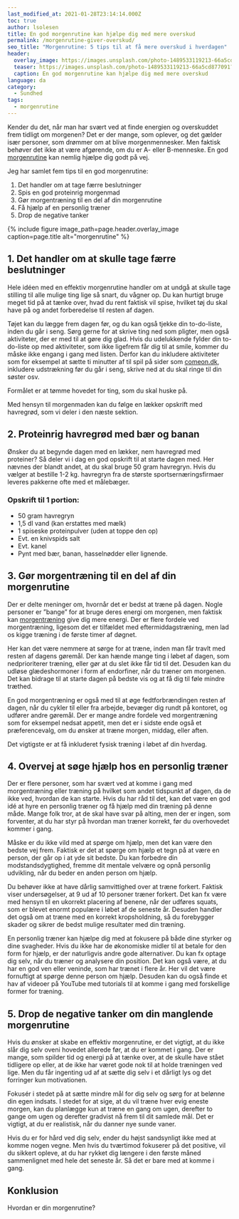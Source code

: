 ```yaml
---
last_modified_at: 2021-01-28T23:14:14.000Z
toc: true
author: lsolesen
title: En god morgenrutine kan hjælpe dig med mere overskud
permalink: /morgenrutine-giver-overskud/
seo_title: "Morgenrutine: 5 tips til at få mere overskud i hverdagen"
header:
  overlay_image: https://images.unsplash.com/photo-1489533119213-66a5cd877091?ixid=MXwxMjA3fDB8MHxwaG90by1wYWdlfHx8fGVufDB8fHw%3D&ixlib=rb-1.2.1&auto=format&fit=crop&w=1900&q=5
  teaser: https://images.unsplash.com/photo-1489533119213-66a5cd877091?ixid=MXwxMjA3fDB8MHxwaG90by1wYWdlfHx8fGVufDB8fHw%3D&ixlib=rb-1.2.1&auto=format&fit=crop&w=400&q=5
  caption: En god morgenrutine kan hjælpe dig med mere overskud
language: da
category:
  - Sundhed
tags:
  - morgenrutine
---
```


Kender du det, når man har svært ved at finde energien og overskuddet frem tidligt om morgenen? Det er der mange, som oplever, og det gælder især personer, som drømmer om at blive morgenmennesker. Men faktisk behøver det ikke at være afgørende, om du er A- eller B-menneske. En god [morgenrutine](https://www.chrichri.dk/lifebeyond/lifestyle/2017/03/se-hvordan-en-god-morgenrutine-kan-paavirke-din-dag-2/) kan nemlig hjælpe dig godt på vej.

Jeg har samlet fem tips til en god morgenrutine:

1. Det handler om at tage færre beslutninger
2. Spis en god proteinrig morgenmad
3. Gør morgentræning til en del af din morgenrutine
4. Få hjælp af en personlig træner
5. Drop de negative tanker

{% include figure image_path=page.header.overlay_image caption=page.title alt="morgenrutine" %}

## 1. Det handler om at skulle tage færre beslutninger

Hele idéen med en effektiv morgenrutine handler om at undgå at skulle tage stilling til alle mulige ting lige så snart, du vågner op. Du kan hurtigt bruge meget tid på at tænke over, hvad du rent faktisk vil spise, hvilket tøj du skal have på og andet forberedelse til resten af dagen.

Tøjet kan du lægge frem dagen før, og du kan også tjekke din to-do-liste, inden du går i seng. Sørg gerne for at skrive ting ned som pligter, men også aktiviteter, der er med til at gøre dig glad. Hvis du udelukkende fylder din to-do-liste op med aktiviteter, som ikke ligefrem får dig til at smile, kommer du måske ikke engang i gang med listen. Derfor kan du inkludere aktiviteter som for eksempel at sætte ti minutter af til spil på sider som [comeon.dk](https://www.comeon.com/da/sportsbook), inkludere udstrækning før du går i seng, skrive ned at du skal ringe til din søster osv.

Formålet er at tømme hovedet for ting, som du skal huske på.

Med hensyn til morgenmaden kan du følge en lækker opskrift med havregrød, som vi deler i den næste sektion.

## 2. Proteinrig havregrød med bær og banan

Ønsker du at begynde dagen med en lækker, nem havregrød med proteiner? Så deler vi i dag en god opskrift til at starte dagen med. Her nævnes der blandt andet, at du skal bruge 50 gram havregryn. Hvis du vælger at bestille 1-2 kg. havregryn fra de største sportsernæringsfirmaer leveres pakkerne ofte med et målebæger.

### Opskrift til 1 portion:

- 50 gram havregryn
- 1,5 dl vand (kan erstattes med mælk)
- 1 spiseske proteinpulver (uden at toppe den op)
- Evt. en knivspids salt
- Evt. kanel
- Pynt med bær, banan, hasselnødder eller lignende.

## 3. Gør morgentræning til en del af din morgenrutine

Der er delte meninger om, hvornår det er bedst at træne på dagen. Nogle personer er ”bange” for at bruge deres energi om morgenen, men faktisk kan [morgentræning](https://videnskab.dk/krop-sundhed/forsker-derfor-er-det-bedst-at-traene-om-morgenen) give dig mere energi. Der er flere fordele ved morgentræning, ligesom det er tilfældet med eftermiddagstræning, men lad os kigge træning i de første timer af døgnet.

Her kan det være nemmere at sørge for at træne, inden man får travlt med resten af dagens gøremål. Der kan hænde mange ting i løbet af dagen, som nedprioriterer træning, eller gør at du slet ikke får tid til det. Desuden kan du udløse glædeshormoner i form af endorfiner, når du træner om morgenen. Det kan bidrage til at starte dagen på bedste vis og at få dig til føle mindre træthed.

En god morgentræning er også med til at øge fedtforbrændingen resten af dagen, når du cykler til eller fra arbejde, bevæger dig rundt på kontoret, og udfører andre gøremål. Der er mange andre fordele ved morgentræning som for eksempel nedsat appetit, men det er i sidste ende også et præferencevalg, om du ønsker at træne morgen, middag, eller aften.

Det vigtigste er at få inkluderet fysisk træning i løbet af din hverdag.

## 4. Overvej at søge hjælp hos en personlig træner

Der er flere personer, som har svært ved at komme i gang med morgentræning eller træning på hvilket som andet tidspunkt af dagen, da de ikke ved, hvordan de kan starte. Hvis du har råd til det, kan det være en god idé at hyre en personlig træner og få hjælp med din træning på denne måde. Mange folk tror, at de skal have svar på alting, men der er ingen, som forventer, at du har styr på hvordan man træner korrekt, før du overhovedet kommer i gang.

Måske er du ikke vild med at spørge om hjælp, men det kan være den bedste vej frem. Faktisk er det at spørge om hjælp et tegn på at være en person, der går op i at yde sit bedste. Du kan forbedre din modstandsdygtighed, fremme dit mentale velvære og opnå personlig udvikling, når du beder en anden person om hjælp.

Du behøver ikke at have dårlig samvittighed over at træne forkert. Faktisk viser undersøgelser, at 9 ud af 10 personer træner forkert. Det kan fx være med hensyn til en ukorrekt placering af benene, når der udføres squats, som er blevet enormt populære i løbet af de seneste år. Desuden handler det også om at træne med en korrekt kropsholdning, så du forebygger skader og sikrer de bedst mulige resultater med din træning.

En personlig træner kan hjælpe dig med at fokusere på både dine styrker og dine svagheder. Hvis du ikke har de økonomiske midler til at betale for den form for hjælp, er der naturligvis andre gode alternativer. Du kan fx optage dig selv, når du træner og analysere din position. Det kan også være, at du har en god ven eller veninde, som har trænet i flere år. Her vil det være fornuftigt at spørge denne person om hjælp. Desuden kan du også finde et hav af videoer på YouTube med tutorials til at komme i gang med forskellige former for træning.

## 5. Drop de negative tanker om din manglende morgenrutine

Hvis du ønsker at skabe en effektiv morgenrutine, er det vigtigt, at du ikke slår dig selv oveni hovedet allerede før, at du er kommet i gang. Der er mange, som spilder tid og energi på at tænke over, at de skulle have stået tidligere op eller, at de ikke har været gode nok til at holde træningen ved lige. Men du får ingenting ud af at sætte dig selv i et dårligt lys og det forringer kun motivationen.

Fokusér i stedet på at sætte mindre mål for dig selv og sørg for at belønne din egen indsats. I stedet for at sige, at du vil træne hver evig eneste morgen, kan du planlægge kun at træne en gang om ugen, derefter to gange om ugen og derefter gradvist nå frem til dit samlede mål. Det er vigtigt, at du er realistisk, når du danner nye sunde vaner.

Hvis du er for hård ved dig selv, ender du højst sandsynligt ikke med at komme nogen vegne. Men hvis du tværtimod fokuserer på det positive, vil du sikkert opleve, at du har rykket dig længere i den første måned sammenlignet med hele det seneste år. Så det er bare med at komme i gang.

## Konklusion

Hvordan er din morgenrutine?
